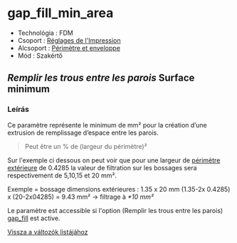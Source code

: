 # gap\_fill\_min\_area

* Technológia : FDM
* Csoport : [Réglages de l'Impression](../print_settings/print_settings.md)
* Alcsoport : [Périmètre et enveloppe](../print_settings/print_settings.md#périmètre-et-enveloppe)
* Mód : Szakértő

## _Remplir les trous entre les parois_ Surface minimum

### Leírás

Ce paramètre représente le minimum de mm² pour la création d’une extrusion de remplissage d’espace entre les parois.

> Peut être un % de \(largeur du périmètre\)²

Sur l'exemple ci dessous on peut voir que pour une largeur de [périmètre extérieure](external_perimeter_extrusion_spacing.md) de 0.4285 la valeur de filtration sur les bossages sera respectivement de 5,10,15 et 20 mm².

Exemple = bossage dimensions extérieures : 1.35 x 20 mm \(1.35-2x 0.4285\) x \(20-2x04285\) = 9.43 mm² -&gt; filtrage à _\*10 mm²_

Le paramètre est accessible si l'option \(Remplir les trous entre les parois\) [gap\_fill](gap_fill.mp) est active.

[Vissza a változók listájához](variable_list.md)

